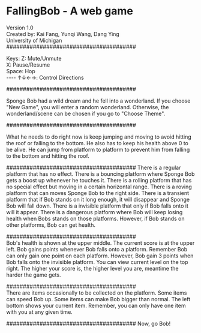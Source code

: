 # FallingBob - A web game     
Version 1.0     
Created by: Kai Fang, Yunqi Wang, Dang Ying     
University of Michigan     
#######################################

Keys:
Z: Mute/Unmute     
X: Pause/Resume     
Space: Hop     
---- ↑↓←→: Control Directions     

#######################################

Sponge Bob had a wild dream and he fell into a wonderland.
If you choose "New Game", you will enter a random wonderland.
Otherwise, the wonderland/scene can be chosen if you go to "Choose Theme".

#######################################

What he needs to do right now is keep jumping and moving to avoid hitting the roof or falling to the bottom.
He also has to keep his health above 0 to be alive.
He can jump from platform to platform to prevent him from falling to the bottom and hitting the roof.

#######################################
There is a regular platform that has no effect.
There is a bouncing platform where Sponge Bob gets a boost up whenever he touches it.
There is a rolling platform that has no special effect but moving in a certain horizontal range.
There is a roving platform that can moves Sponge Bob to the right side.
There is a transient platform that if Bob stands on it long enough, it will disappear and Sponge Bob will fall down.
There is a invisible platform that only if Bob falls onto it will it appear.
There is a dangerous platform where Bob will keep losing health when Bobs stands on those platforms.
However, if Bob stands on other platforms, Bob can get health.
			
#######################################				
Bob's health is shown at the upper middle.
The current score is at the upper left. Bob gains points whenever Bob falls onto a platform. Remember Bob can only gain one point on each platform.
However, Bob gain 3 points when Bob falls onto the invisible platform.
You can view current level on the top right. The higher your score is, the higher level you are, meantime the harder the game gets.

#######################################				
There are items occasionally to be collected on the platform.
Some items can speed Bob up.
Some items can make Bob bigger than normal.
The left bottom shows your current item. Remember, you can only have one item with you at any given time.

#######################################
Now, go Bob!	
